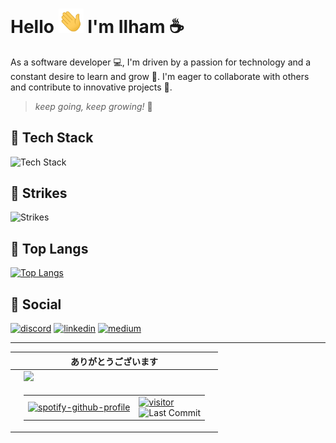 # Hello <img src="https://github.com/ABSphreak/ABSphreak/raw/master/gifs/Hi.gif" width="40px"> I'm Ilham ☕

As a software developer 💻, I'm driven by a passion for technology and a constant desire to learn and grow 💫. I'm eager to collaborate with others and contribute to innovative projects 🤝.

> *keep going, keep growing!* 🌱 

## 🧰 Tech Stack
![Tech Stack](https://skillicons.dev/icons?i=html,css,javascript,typescript,react,redux,nextjs,webpack,vite,bootstrap,tailwindcss,vercel,netlify,heroku,figma,nodejs,express,nest,sequelize,prisma,go,python,php,mysql,postgresql,mongodb,redis,firebase,postman,rabbitmq,docker,git,github,aws,selenium,jenkins,prometheus,grafana,bash,linux)

## 🏹 Strikes
![Strikes](https://github-readme-streak-stats.herokuapp.com/?user=IlhamLamp&theme=ayu-mirage&hide_border=true)


## 🌠 Top Langs
[![Top Langs](https://github-readme-stats.vercel.app/api/top-langs/?username=IlhamLamp&layout=compact)](https://github.com/IlhamLamp/github-readme-stats)

## 🤝 Social
[![discord](https://img.shields.io/badge/Discord-5865F2?style=flat&logo=discord&logoColor=white)](https://discord.com) [![linkedin](https://img.shields.io/badge/LinkedIn-0A66C2?style=flat&logo=linkedin&logoColor=white)](https://www.linkedin.com/in/ilham-nur-utomo/) [![medium](https://img.shields.io/badge/Medium-12100E?style=flat&logo=medium&logoColor=white)](https://medium.com/) 

------------------------------------------------------
|   |  ありがとうございます |   |
|---|---|---|
|   |<img src="https://i.pinimg.com/originals/6b/3a/7d/6b3a7d6e4c37515c657381f712ab76c0.gif" width="auto"/>|   |
|   |<table><tr><td>[![spotify-github-profile](https://spotify-github-profile.kittinanx.com/api/view?uid=0hvgaubjuso250jh9wjx7vo6s&cover_image=true&theme=natemoo-re&show_offline=false&background_color=121212&interchange=false&bar_color=53b14f&bar_color_cover=false)](https://github.com/kittinan/spotify-github-profile)</td><td><div>[![visitor](https://visitcount.itsvg.in/api?id=IlhamLamp&icon=0&color=6)](https://visitcount.itsvg.in)<div><div>![Last Commit](https://img.shields.io/github/last-commit/IlhamLamp/IlhamLamp.svg)</div></td></tr></table>|  |